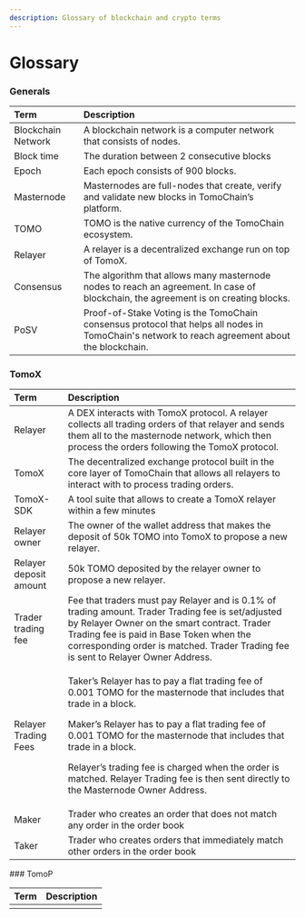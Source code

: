 ```yaml
---
description: Glossary of blockchain and crypto terms
---
```


# Glossary

### Generals

| Term | Description |
| :--- | :--- |
| Blockchain Network | A blockchain network is a computer network that consists of nodes. |
| Block time | The duration between 2 consecutive blocks |
| Epoch | Each epoch consists of 900 blocks. |
| Masternode | Masternodes are full-nodes that create, verify and validate new blocks in TomoChain’s platform. |
| TOMO | TOMO is the native currency of the TomoChain ecosystem. |
| Relayer | A relayer is a decentralized exchange run on top of TomoX. |
| Consensus | The algorithm that allows many masternode nodes to reach an agreement. In case of blockchain, the agreement is on creating blocks. |
| PoSV | Proof-of-Stake Voting is the TomoChain consensus protocol that helps all nodes in TomoChain's network to reach agreement about the blockchain. |

### TomoX

<table>
  <thead>
    <tr>
      <th style="text-align:left">Term</th>
      <th style="text-align:left">Description</th>
    </tr>
  </thead>
  <tbody>
    <tr>
      <td style="text-align:left">Relayer</td>
      <td style="text-align:left">A DEX interacts with TomoX protocol. A relayer collects all trading orders
        of that relayer and sends them all to the masternode network, which then
        process the orders following the TomoX protocol.</td>
    </tr>
    <tr>
      <td style="text-align:left">TomoX</td>
      <td style="text-align:left">The decentralized exchange protocol built in the core layer of TomoChain
        that allows all relayers to interact with to process trading orders.</td>
    </tr>
    <tr>
      <td style="text-align:left">TomoX-SDK</td>
      <td style="text-align:left">A tool suite that allows to create a TomoX relayer within a few minutes</td>
    </tr>
    <tr>
      <td style="text-align:left">Relayer owner</td>
      <td style="text-align:left">The owner of the wallet address that makes the deposit of 50k TOMO into
        TomoX to propose a new relayer.</td>
    </tr>
    <tr>
      <td style="text-align:left">Relayer deposit amount</td>
      <td style="text-align:left">50k TOMO deposited by the relayer owner to propose a new relayer.</td>
    </tr>
    <tr>
      <td style="text-align:left">Trader trading fee</td>
      <td style="text-align:left">Fee that traders must pay Relayer and is 0.1% of trading amount. Trader
        Trading fee is set/adjusted by Relayer Owner on the smart contract. Trader
        Trading fee is paid in Base Token when the corresponding order is matched.
        Trader Trading fee is sent to Relayer Owner Address.</td>
    </tr>
    <tr>
      <td style="text-align:left">Relayer Trading Fees</td>
      <td style="text-align:left">
        <p>Taker&#x2019;s Relayer has to pay a flat trading fee of 0.001 TOMO for
          the masternode that includes that trade in a block.</p>
        <p>Maker&#x2019;s Relayer has to pay a flat trading fee of 0.001 TOMO for
          the masternode that includes that trade in a block.</p>
        <p>Relayer&#x2019;s trading fee is charged when the order is matched. Relayer
          Trading fee is then sent directly to the Masternode Owner Address.</p>
      </td>
    </tr>
    <tr>
      <td style="text-align:left">Maker</td>
      <td style="text-align:left">Trader who creates an order that does not match any order in the order
        book</td>
    </tr>
    <tr>
      <td style="text-align:left">Taker</td>
      <td style="text-align:left">Trader who creates orders that immediately match other orders in the order
        book</td>
    </tr>
  </tbody>
</table>### TomoP

| Term | Description |
| :--- | :--- |
|  |  |

